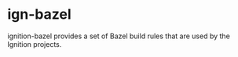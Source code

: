# ign-bazel
ignition-bazel provides a set of Bazel build rules that are used by the Ignition projects.
